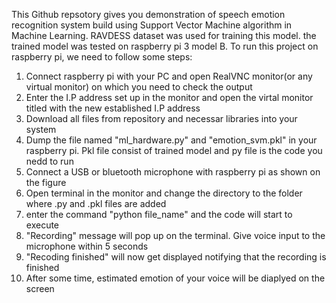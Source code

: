 This Github repsotory gives you demonstration of speech emotion recognition system build using Support Vector Machine algorithm in Machine Learning. RAVDESS dataset was used for training this model.
the trained model was tested on raspberry pi 3 model B. 
To run this project on raspberry pi, we need to follow some steps:
1. Connect raspberry pi with your PC and open RealVNC monitor(or any virtual monitor) on which you need to check the output
2. Enter the I.P address set up in the monitor and open the virtal monitor titled with the new established I.P address
3. Download all files from repository and necessar libraries into your system
4. Dump the file named "ml_hardware.py" and "emotion_svm.pkl" in your raspberry pi. Pkl file consist of trained model and py file is the code you nedd to run
5. Connect a USB or bluetooth microphone with raspberry pi as shown on the figure
6. Open terminal in the monitor and change the directory to the folder where .py and .pkl files are added
7. enter the command "python file_name" and the code will start to execute
8. "Recording" message will pop up on the terminal. Give voice input to the microphone within 5 seconds
9. "Recoding finished" will now get displayed notifying that the recording is finished
10. After some time, estimated emotion of your voice will be diaplyed on the screen

